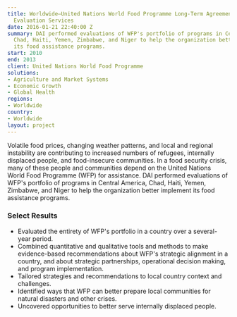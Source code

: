 ```yaml
---
title: Worldwide—United Nations World Food Programme Long-Term Agreement to Provide
  Evaluation Services
date: 2016-01-21 22:40:00 Z
summary: DAI performed evaluations of WFP's portfolio of programs in Central America,
  Chad, Haiti, Yemen, Zimbabwe, and Niger to help the organization better implement
  its food assistance programs.
start: 2010
end: 2013
client: United Nations World Food Programme
solutions:
- Agriculture and Market Systems
- Economic Growth
- Global Health
regions:
- Worldwide
country:
- Worldwide
layout: project
---
```


Volatile food prices, changing weather patterns, and local and regional instability are contributing to increased numbers of refugees, internally displaced people, and food-insecure communities. In a food security crisis, many of these people and communities depend on the United Nations World Food Programme (WFP) for assistance. DAI performed evaluations of WFP's portfolio of programs in Central America, Chad, Haiti, Yemen, Zimbabwe, and Niger to help the organization better implement its food assistance programs.

### Select Results

* Evaluated the entirety of WFP's portfolio in a country over a several-year period.
* Combined quantitative and qualitative tools and methods to make evidence-based recommendations about WFP's strategic alignment in a country, and about strategic partnerships, operational decision making, and program implementation.
* Tailored strategies and recommendations to local country context and challenges.
* Identified ways that WFP can better prepare local communities for natural disasters and other crises.
* Uncovered opportunities to better serve internally displaced people.